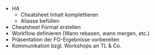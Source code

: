 - HA
  - Cheatsheet Inhalt komplettieren
  - Aliasse befüllen
- Cheatsheet Format erstellen
- Workflow definieren (Wann rebasen, wann mergen, etc.)
- Präsentation der FO-Ergebnisse vorbereiten
- Kommunikation bzgl. Workshops an TL & Co.
